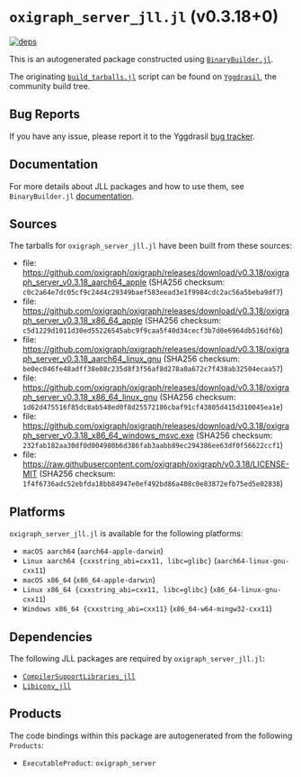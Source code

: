 # `oxigraph_server_jll.jl` (v0.3.18+0)

[![deps](https://juliahub.com/docs/oxigraph_server_jll/deps.svg)](https://juliahub.com/ui/Packages/oxigraph_server_jll/4pc4e?page=2)

This is an autogenerated package constructed using [`BinaryBuilder.jl`](https://github.com/JuliaPackaging/BinaryBuilder.jl).

The originating [`build_tarballs.jl`](https://github.com/JuliaPackaging/Yggdrasil/blob/bbae9f48a67c1f5b0b0c014699d86cdff067973e/O/oxigraph_server/build_tarballs.jl) script can be found on [`Yggdrasil`](https://github.com/JuliaPackaging/Yggdrasil/), the community build tree.

## Bug Reports

If you have any issue, please report it to the Yggdrasil [bug tracker](https://github.com/JuliaPackaging/Yggdrasil/issues).

## Documentation

For more details about JLL packages and how to use them, see `BinaryBuilder.jl` [documentation](https://docs.binarybuilder.org/stable/jll/).

## Sources

The tarballs for `oxigraph_server_jll.jl` have been built from these sources:

* file: https://github.com/oxigraph/oxigraph/releases/download/v0.3.18/oxigraph_server_v0.3.18_aarch64_apple (SHA256 checksum: `c0c2a64e7dc05cf9c24d4c29349baef583eead3e1f9984cdc2ac56a5beba9df7`)
* file: https://github.com/oxigraph/oxigraph/releases/download/v0.3.18/oxigraph_server_v0.3.18_x86_64_apple (SHA256 checksum: `c5d1229d1011d30ed55226545abc9f9caa5f40d34cecf3b7d0e6964db516df6b`)
* file: https://github.com/oxigraph/oxigraph/releases/download/v0.3.18/oxigraph_server_v0.3.18_aarch64_linux_gnu (SHA256 checksum: `be0ec046fe48adff38e08c235d8f3f56af8d278a0a672c7f438ab32504ecaa57`)
* file: https://github.com/oxigraph/oxigraph/releases/download/v0.3.18/oxigraph_server_v0.3.18_x86_64_linux_gnu (SHA256 checksum: `1d62d475516f85dc8ab548ed0f8d25572186cbaf91cf43805d415d310045ea1e`)
* file: https://github.com/oxigraph/oxigraph/releases/download/v0.3.18/oxigraph_server_v0.3.18_x86_64_windows_msvc.exe (SHA256 checksum: `232fab182aa30df0d004980b6d386fab3aabb89ec294386ee63df0f56622ccf1`)
* file: https://raw.githubusercontent.com/oxigraph/oxigraph/v0.3.18/LICENSE-MIT (SHA256 checksum: `1f4f6736adc52ebfda18bb84947e0ef492bd86a408c0e83872efb75ed5e02838`)

## Platforms

`oxigraph_server_jll.jl` is available for the following platforms:

* `macOS aarch64` (`aarch64-apple-darwin`)
* `Linux aarch64 {cxxstring_abi=cxx11, libc=glibc}` (`aarch64-linux-gnu-cxx11`)
* `macOS x86_64` (`x86_64-apple-darwin`)
* `Linux x86_64 {cxxstring_abi=cxx11, libc=glibc}` (`x86_64-linux-gnu-cxx11`)
* `Windows x86_64 {cxxstring_abi=cxx11}` (`x86_64-w64-mingw32-cxx11`)

## Dependencies

The following JLL packages are required by `oxigraph_server_jll.jl`:

* [`CompilerSupportLibraries_jll`](https://github.com/JuliaBinaryWrappers/CompilerSupportLibraries_jll.jl)
* [`Libiconv_jll`](https://github.com/JuliaBinaryWrappers/Libiconv_jll.jl)

## Products

The code bindings within this package are autogenerated from the following `Products`:

* `ExecutableProduct`: `oxigraph_server`
